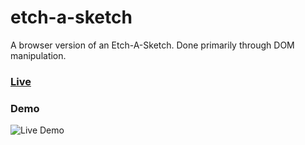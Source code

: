 # etch-a-sketch
A browser version of an Etch-A-Sketch. Done primarily through DOM manipulation.

### [Live](https://rkjames202.github.io/etch-a-sketch/)

### Demo
![Live Demo](https://media.giphy.com/media/bDwDJq5udUpwXLalbt/giphy.gif)

